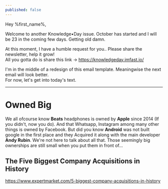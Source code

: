 ```yaml
---
published: false
---
```

Hey %first_name%,

Welcome to another Knowledge•Day issue. October has started and I will be 23 in the coming few days. Getting old damn.  

At this moment, I have a humble request for you.. Please share the newsletter, help it grow!  
All you gotta do is share this link -> <https://knowledgeday.imfast.io/>

I'm in the middle of a redesign of this email template. Meaningwise the next email will look better.  
For now, let's get into today's text.

-----

# Owned Big

We all ofcourse know **Beats** headphones is owned by **Apple** since 2014 (If you didn't, now you do). And that Whatsapp, Instagram among many other things is owned by Facebook. But did you know **Android** was not built google in the first place and they Acquired it along with the main developer **Andy Rubin**.
We're not here to talk about all that. Those seemingly big ownerships are still small when you put them in front of...

## The Five Biggest Company Acquisitions in History

https://www.expertmarket.com/5-biggest-company-acquisitions-in-history

